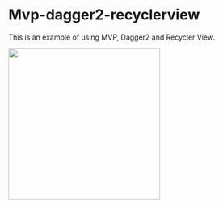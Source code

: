 # Mvp-dagger2-recyclerview

This is an example of using MVP, Dagger2 and Recycler View.

<img src="https://user-images.githubusercontent.com/6770700/68593746-d26e2880-049e-11ea-80fc-0a3f0f14b15c.jpg" width="300">

